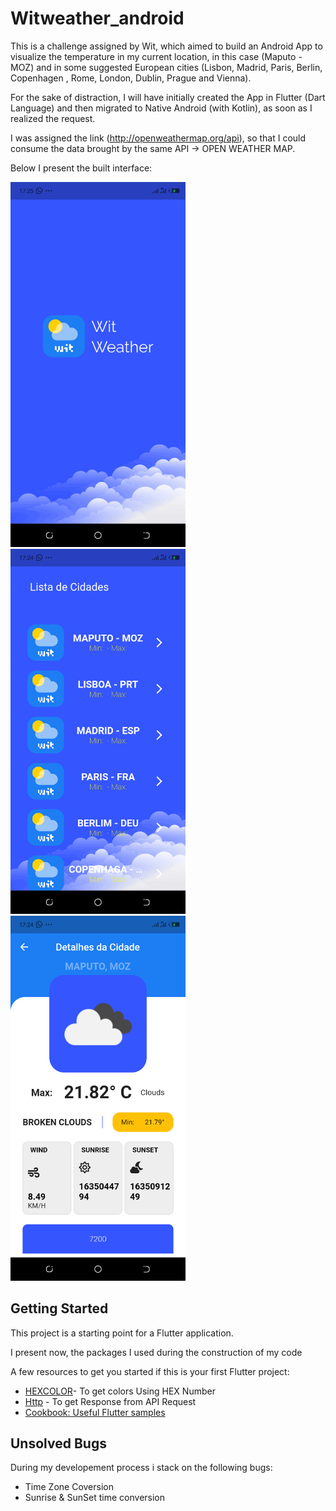 # Witweather_android

This is a challenge assigned by Wit, which aimed to build an Android App to visualize the temperature in my current location, in this case (Maputo - MOZ) and in some suggested European cities (Lisbon, Madrid, Paris, Berlin, Copenhagen , Rome, London, Dublin, Prague and Vienna).

For the sake of distraction, I will have initially created the App in Flutter (Dart Language) and then migrated to Native Android (with Kotlin), as soon as I realized the request.

I was assigned the link (http://openweathermap.org/api), so that I could consume the data brought by the same API -> OPEN WEATHER MAP.

Below I present the built interface: 
<div style="display: inline_block">
<img  alt="Kcumbe-Splash" src="https://github.com/nakatsinho/witweather_flutter/blob/main/preview/screenshot-1635089160558.png" width="280px">
<img  alt="Kcumbe-AllCities" src="https://github.com/nakatsinho/witweather_flutter/blob/main/preview/screenshot-1635089104875.png" width="280px">
<img  alt="Kcumbe-Details" src="https://github.com/nakatsinho/witweather_flutter/blob/main/preview/screenshot-1635089081718.png" width="280px">
 </div>

## Getting Started

This project is a starting point for a Flutter application.

I present now, the packages I used during the construction of my code 

A few resources to get you started if this is your first Flutter project:

- [HEXCOLOR](https://pub.dev/packages/hexcolor)- To get colors Using HEX Number
- [Http](https://pub.dev/packages/http) - To get Response from API Request
- [Cookbook: Useful Flutter samples](https://flutter.dev/docs/cookbook)

## Unsolved Bugs

During my developement process i stack on the following bugs:
- Time Zone Coversion
- Sunrise & SunSet time conversion
